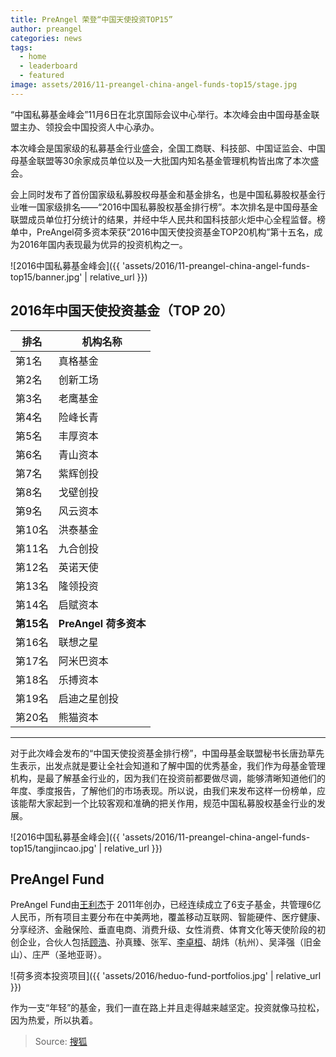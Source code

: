 ```yaml
---
title: PreAngel 荣登“中国天使投资TOP15” 
author: preangel
categories: news
tags:
  - home
  - leaderboard
  - featured
image: assets/2016/11-preangel-china-angel-funds-top15/stage.jpg
---
```


“中国私募基金峰会”11月6日在北京国际会议中心举行。本次峰会由中国母基金联盟主办、领投会中国投资人中心承办。

本次峰会是国家级的私募基金行业盛会，全国工商联、科技部、中国证监会、中国母基金联盟等30余家成员单位以及一大批国内知名基金管理机构皆出席了本次盛会。

会上同时发布了首份国家级私募股权母基金和基金排名，也是中国私募股权基金行业唯一国家级排名——“2016中国私募股权基金排行榜”。本次排名是中国母基金联盟成员单位打分统计的结果，并经中华人民共和国科技部火炬中心全程监督。榜单中，PreAngel荷多资本荣获“2016中国天使投资基金TOP20机构”第十五名，成为2016年国内表现最为优异的投资机构之一。

![2016中国私募基金峰会]({{ 'assets/2016/11-preangel-china-angel-funds-top15/banner.jpg' | relative_url }})

## 2016年中国天使投资基金（TOP 20）

| 排名   | 机构名称 |
| ----- | ------- |
| 第1名  | 真格基金 |
| 第2名 | 创新工场 |
| 第3名 | 老鹰基金 |
| 第4名 | 险峰长青 |
| 第5名 | 丰厚资本 |
| 第6名 | 青山资本 |
| 第7名 | 紫辉创投 |
| 第8名 | 戈壁创投 |
| 第9名 | 风云资本 |
| 第10名 | 洪泰基金 |
| 第11名 | 九合创投 |
| 第12名 | 英诺天使 |
| 第13名 | 隆领投资 |
| 第14名 | 启赋资本 |
| **第15名** | **PreAngel 荷多资本** |
| 第16名 | 联想之星 |
| 第17名 | 阿米巴资本 |
| 第18名 | 乐搏资本 |
| 第19名 | 启迪之星创投 |
| 第20名 | 熊猫资本 |

-----

对于此次峰会发布的“中国天使投资基金排行榜”，中国母基金联盟秘书长唐劲草先生表示，出发点就是要让全社会知道和了解中国的优秀基金，我们作为母基金管理机构，是最了解基金行业的，因为我们在投资前都要做尽调，能够清晰知道他们的年度、季度报告，了解他们的市场表现。所以说，由我们来发布这样一份榜单，应该能帮大家起到一个比较客观和准确的把关作用，规范中国私募股权基金行业的发展。

![2016中国私募基金峰会]({{ 'assets/2016/11-preangel-china-angel-funds-top15/tangjincao.jpg' | relative_url }})

## PreAngel Fund

PreAngel Fund由[王利杰](/peoples/lijie-wang/)于 2011年创办，已经连续成立了6支子基金，共管理6亿人民币，所有项目主要分布在中美两地，覆盖移动互联网、智能硬件、医疗健康、分享经济、金融保险、垂直电商、消费升级、女性消费、体育文化等天使阶段的初创企业，合伙人包括[顾浩](/peoples/hao-gu/)、孙真臻、张军、[李卓桓](/peoples/zhuohuan-li/)、胡炜（杭州）、吴泽强（旧金山）、庄严（圣地亚哥）。

![荷多资本投资项目]({{ 'assets/2016/heduo-fund-portfolios.jpg' | relative_url }})

作为一支“年轻”的基金，我们一直在路上并且走得越来越坚定。投资就像马拉松，因为热爱，所以执着。

> Source: [搜狐](https://www.sohu.com/a/118290845_355047)

